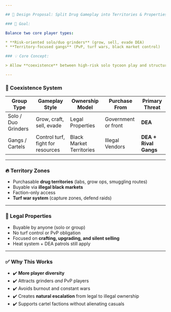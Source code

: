 ```yaml
---

## 🧠 Design Proposal: Split Drug Gameplay into Territories & Properties

### 🎯 Goal:

Balance two core player types:

* **Risk-oriented solo/duo grinders** (grow, sell, evade DEA)
* **Territory-focused gangs** (PvP, turf wars, black market control)

### 💡 Core Concept:

> Allow **coexistence** between high-risk solo tycoon play and structured gang warfare to avoid turning the entire server into constant PvP (like Five Life), which overshadows economic mechanics.

---
```


### 🔄 Coexistence System

| Group Type          | Gameplay Style                    | Ownership Model          | Purchase From       | Primary Threat        |
| ------------------- | --------------------------------- | ------------------------ | ------------------- | --------------------- |
| Solo / Duo Grinders | Grow, craft, sell, evade          | Legal Properties         | Government or front | **DEA**               |
| Gangs / Cartels     | Control turf, fight for resources | Black Market Territories | Illegal Vendors     | **DEA + Rival Gangs** |

---

### 🔥 Territory Zones

* Purchasable **drug territories** (labs, grow ops, smuggling routes)
* Buyable via **illegal black markets**
* Faction-only access
* **Turf war system** (capture zones, defend raids)

---

### 🧊 Legal Properties

* Buyable by anyone (solo or group)
* No turf control or PvP obligation
* Focused on **crafting, upgrading, and silent selling**
* Heat system + DEA patrols still apply

---

### ✅ Why This Works

* ✔️ **More player diversity**
* ✔️ Attracts grinders *and* PvP players
* ✔️ Avoids burnout and constant wars
* ✔️ Creates **natural escalation** from legal to illegal ownership
* ✔️ Supports cartel factions without alienating casuals

